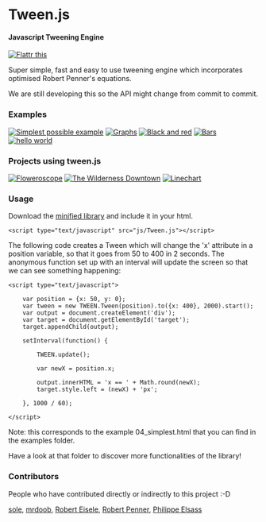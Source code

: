 Tween.js
========

#### Javascript Tweening Engine ####

[![Flattr this](http://api.flattr.com/button/button-compact-static-100x17.png)](https://flattr.com/thing/45014/tween-js)

Super simple, fast and easy to use tweening engine which incorporates optimised Robert Penner's equations.

We are still developing this so the API might change from commit to commit.

### Examples ###

[![Simplest possible example](http://sole.github.com/tween.js/assets/examples/04_simplest.png)](http://sole.github.com/tween.js/examples/04_simplest.html)
[![Graphs](http://sole.github.com/tween.js/assets/examples/03_graphs.png)](http://sole.github.com/tween.js/examples/03_graphs.html)
[![Black and red](http://sole.github.com/tween.js/assets/examples/02_black_and_red.png)](http://sole.github.com/tween.js/examples/02_black_and_red.html)
[![Bars](http://sole.github.com/tween.js/assets/examples/01_bars.png)](http://sole.github.com/tween.js/examples/01_bars.html)
[![hello world](http://sole.github.com/tween.js/assets/examples/00_hello_world.png)](http://sole.github.com/tween.js/examples/00_hello_world.html)

### Projects using tween.js ###

[![Floweroscope](http://sole.github.com/tween.js/assets/projects/02_floweroscope.png)](http://www.floweroscope.com/)
[![The Wilderness Downtown](http://sole.github.com/tween.js/assets/projects/01_wilderness.png)](http://thewildernessdowntown.com/)
[![Linechart](http://sole.github.com/tween.js/assets/projects/00_linechart.png)](http://dejavis.org/linechart)

### Usage ###

Download the [minified library](http://github.com/sole/tween.js/raw/master/build/Tween.js) and include it in your html.

	<script type="text/javascript" src="js/Tween.js"></script>

The following code creates a Tween which will change the 'x' attribute in a position variable, so that it goes from 50 to 400 in 2 seconds. The anonymous function set up with an interval will update the screen so that we can see something happening:

	<script type="text/javascript">

		var position = {x: 50, y: 0};
		var tween = new TWEEN.Tween(position).to({x: 400}, 2000).start();
		var output = document.createElement('div');
		var target = document.getElementById('target');
		target.appendChild(output);

		setInterval(function() {

			TWEEN.update();

			var newX = position.x;

			output.innerHTML = 'x == ' + Math.round(newX);
			target.style.left = (newX) + 'px';

		}, 1000 / 60);

	</script>

Note: this corresponds to the example 04_simplest.html that you can find in the examples folder.

Have a look at that folder to discover more functionalities of the library!

### Contributors ###

People who have contributed directly or indirectly to this project :-D

[sole](http://soledadpenades.com), [mrdoob](http://mrdoob.com), [Robert Eisele](http://www.xarg.org/), [Robert Penner](http://www.robertpenner.com/), [Philippe Elsass](http://philippe.elsass.me)
